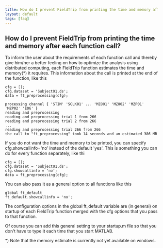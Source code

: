 ```yaml
---
title: How do I prevent FieldTrip from printing the time and memory after each function call?
layout: default
tags: [faq]
---
```


## How do I prevent FieldTrip from printing the time and memory after each function call?

To inform the user about the requirements of each function call and thereby give him/her a better feeling on how to optimize the analysis using distributed computing, each FieldTrip function estimates the time and memory(*) it requires. This information about the call is printed at the end of the function, like this 

    cfg = [];
    cfg.dataset = 'Subject01.ds';
    data = ft_preprocessing(cfg);
    
    processing channel { 'STIM' 'SCLK01' ... 'MZO01' 'MZO02' 'MZP01' 'MZP02' 'EOG' }
    reading and preprocessing
    reading and preprocessing trial 1 from 266 
    reading and preprocessing trial 2 from 266
    ...
    reading and preprocessing trial 266 from 266
    the call to "ft_preprocessing" took 14 seconds and an estimated 386 MB

If you do not want the time and memory to be printed, you can specify cfg.showcallinfo='no' instead of the default 'yes'. This is something you can do for every function separately, like thi

    cfg = [];
    cfg.dataset = 'Subject01.ds';
    cfg.showcallinfo = 'no';
    data = ft_preprocessing(cfg);

You can also pass it as a general option to all functions like this

    global ft_default
    ft_default.showcallinfo = 'no';

The configuration options in the global ft_default variable are (in general) on startup of each FieldTrip function merged with the cfg options that you pass to that function. 

Of course you can add this general setting to your startup.m file so that you don't have to type it  each time that you start MATLAB.

*) Note that the memory estimate is currently not yet available on windows.  
